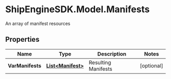 # ShipEngineSDK.Model.Manifests
An array of manifest resources

## Properties

Name | Type | Description | Notes
------------ | ------------- | ------------- | -------------
**VarManifests** | [**List&lt;Manifest&gt;**](Manifest.md) | Resulting Manifests | [optional] 

